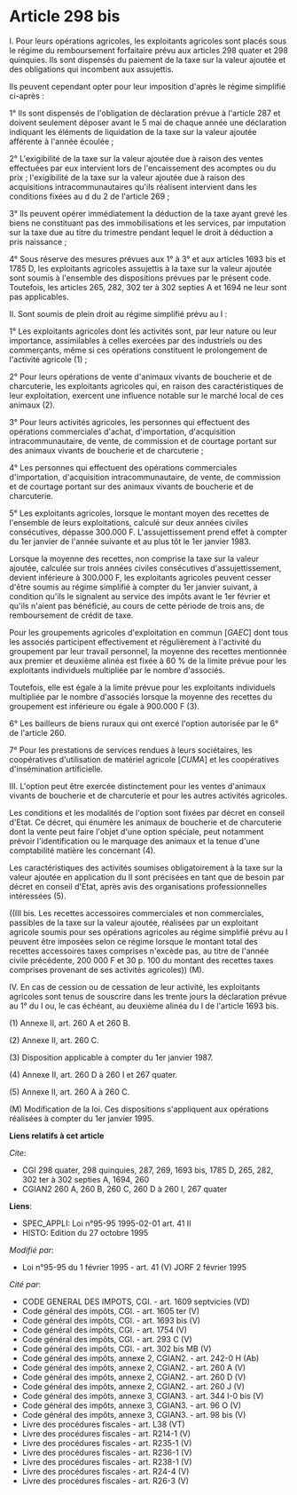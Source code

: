 # Article 298 bis

I. Pour leurs opérations agricoles, les exploitants agricoles sont placés sous le régime du remboursement forfaitaire prévu
aux articles 298 quater et 298 quinquies. Ils sont dispensés du paiement de la taxe sur la valeur ajoutée et des obligations
qui incombent aux assujettis.

Ils peuvent cependant opter pour leur imposition d'après le régime simplifié ci-après :

1° Ils sont dispensés de l'obligation de déclaration prévue à l'article 287 et doivent seulement déposer avant le 5 mai de
chaque année une déclaration indiquant les éléments de liquidation de la taxe sur la valeur ajoutée afférente à l'année
écoulée ;

2° L'exigibilité de la taxe sur la valeur ajoutée due à raison des ventes effectuées par eux intervient lors de
l'encaissement des acomptes ou du prix ; l'exigibilité de la taxe sur la valeur ajoutée due à raison des acquisitions
intracommunautaires qu'ils réalisent intervient dans les conditions fixées au d du 2 de l'article 269 ;

3° Ils peuvent opérer immédiatement la déduction de la taxe ayant grevé les biens ne constituant pas des immobilisations et
les services, par imputation sur la taxe due au titre du trimestre pendant lequel le droit à déduction a pris naissance ;

4° Sous réserve des mesures prévues aux 1° à 3° et aux articles 1693 bis et 1785 D, les exploitants agricoles assujettis à la
taxe sur la valeur ajoutée sont soumis à l'ensemble des dispositions prévues par le présent code. Toutefois, les articles
265, 282, 302 ter à 302 septies A et 1694 ne leur sont pas applicables.

II. Sont soumis de plein droit au régime simplifié prévu au I :

1° Les exploitants agricoles dont les activités sont, par leur nature ou leur importance, assimilables à celles exercées par
des industriels ou des commerçants, même si ces opérations constituent le prolongement de l'activité agricole (1) ;

2° Pour leurs opérations de vente d'animaux vivants de boucherie et de charcuterie, les exploitants agricoles qui, en raison
des caractéristiques de leur exploitation, exercent une influence notable sur le marché local de ces animaux (2).

3° Pour leurs activités agricoles, les personnes qui effectuent des opérations commerciales d'achat, d'importation,
d'acquisition intracommunautaire, de vente, de commission et de courtage portant sur des animaux vivants de boucherie et de
charcuterie ;

4° Les personnes qui effectuent des opérations commerciales d'importation, d'acquisition intracommunautaire, de vente, de
commission et de courtage portant sur des animaux vivants de boucherie et de charcuterie.

5° Les exploitants agricoles, lorsque le montant moyen des recettes de l'ensemble de leurs exploitations, calculé sur deux
années civiles consécutives, dépasse 300.000 F. L'assujettissement prend effet à compter du 1er janvier de l'année suivante
et au plus tôt le 1er janvier 1983.

Lorsque la moyenne des recettes, non comprise la taxe sur la valeur ajoutée, calculée sur trois années civiles consécutives
d'assujettissement, devient inférieure à 300.000 F, les exploitants agricoles peuvent cesser d'être soumis au régime
simplifié à compter du 1er janvier suivant, à condition qu'ils le signalent au service des impôts avant le 1er février et
qu'ils n'aient pas bénéficié, au cours de cette période de trois ans, de remboursement de crédit de taxe.

Pour les groupements agricoles d'exploitation en commun [*GAEC*] dont tous les associés participent effectivement et
régulièrement à l'activité du groupement par leur travail personnel, la moyenne des recettes mentionnée aux premier et
deuxième alinéa est fixée à 60 % de la limite prévue pour les exploitants individuels multipliée par le nombre d'associés.

Toutefois, elle est égale à la limite prévue pour les exploitants individuels multipliée par le nombre d'associés lorsque la
moyenne des recettes du groupement est inférieure ou égale à 900.000 F (3).

6° Les bailleurs de biens ruraux qui ont exercé l'option autorisée par le 6° de l'article 260.

7° Pour les prestations de services rendues à leurs sociétaires, les coopératives d'utilisation de matériel agricole [*CUMA*]
et les coopératives d'insémination artificielle.

III. L'option peut être exercée distinctement pour les ventes d'animaux vivants de boucherie et de charcuterie et pour les
autres activités agricoles.

Les conditions et les modalités de l'option sont fixées par décret en conseil d'Etat. Ce décret, qui énumère les animaux de
boucherie et de charcuterie dont la vente peut faire l'objet d'une option spéciale, peut notamment prévoir l'identification
ou le marquage des animaux et la tenue d'une comptabilité matière les concernant (4).

Les caractéristiques des activités soumises obligatoirement à la taxe sur la valeur ajoutée en application du II sont
précisées en tant que de besoin par décret en conseil d'Etat, après avis des organisations professionnelles intéressées (5).

((III bis. Les recettes accessoires commerciales et non commerciales, passibles de la taxe sur la valeur ajoutée, réalisées
par un exploitant agricole soumis pour ses opérations agricoles au régime simplifié prévu au I peuvent être imposées selon ce
régime lorsque le montant total des recettes accessoires taxes comprises n'excède pas, au titre de l'année civile précédente,
200 000 F et 30 p. 100 du montant des recettes taxes comprises provenant de ses activités agricoles)) (M).

IV. En cas de cession ou de cessation de leur activité, les exploitants agricoles sont tenus de souscrire dans les trente
jours la déclaration prévue au 1° du I ou, le cas échéant, au deuxième alinéa du I de l'article 1693 bis.

(1) Annexe II, art. 260 A et 260 B.

(2) Annexe II, art. 260 C.

(3) Disposition applicable à compter du 1er janvier 1987.

(4) Annexe II, art. 260 D à 260 I et 267 quater.

(5) Annexe II, art. 260 A à 260 C.

(M) Modification de la loi. Ces dispositions s'appliquent aux opérations réalisées à compter du 1er janvier 1995.

**Liens relatifs à cet article**

_Cite_:

  - CGI 298 quater, 298 quinquies, 287, 269, 1693 bis, 1785 D, 265, 282, 302 ter à 302 septies A, 1694, 260
  - CGIAN2 260 A, 260 B, 260 C, 260 D à 260 I, 267 quater

**Liens**:

  - SPEC_APPLI: Loi n°95-95 1995-02-01 art. 41 II
  - HISTO: Edition du 27 octobre 1995

_Modifié par_:

  - Loi n°95-95 du 1 février 1995 - art. 41 (V) JORF 2 février 1995

_Cité par_:

  - CODE GENERAL DES IMPOTS, CGI. - art. 1609 septvicies (VD)
  - Code général des impôts, CGI. - art. 1605 ter (V)
  - Code général des impôts, CGI. - art. 1693 bis (V)
  - Code général des impôts, CGI. - art. 1754 (V)
  - Code général des impôts, CGI. - art. 293 C (V)
  - Code général des impôts, CGI. - art. 302 bis MB (V)
  - Code général des impôts, annexe 2, CGIAN2. - art. 242-0 H (Ab)
  - Code général des impôts, annexe 2, CGIAN2. - art. 260 A (V)
  - Code général des impôts, annexe 2, CGIAN2. - art. 260 D (V)
  - Code général des impôts, annexe 2, CGIAN2. - art. 260 J (V)
  - Code général des impôts, annexe 3, CGIAN3. - art. 344 I-0 bis (V)
  - Code général des impôts, annexe 3, CGIAN3. - art. 96 O (V)
  - Code général des impôts, annexe 3, CGIAN3. - art. 98 bis (V)
  - Livre des procédures fiscales - art. L38 (VT)
  - Livre des procédures fiscales - art. R214-1 (V)
  - Livre des procédures fiscales - art. R235-1 (V)
  - Livre des procédures fiscales - art. R236-1 (V)
  - Livre des procédures fiscales - art. R238-1 (V)
  - Livre des procédures fiscales - art. R24-4 (V)
  - Livre des procédures fiscales - art. R26-3 (V)
